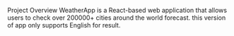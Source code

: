 Project Overview
WeatherApp is a React-based web application that allows users to check over 200000+ cities around the world forecast.
this version of app only supports English for result.
